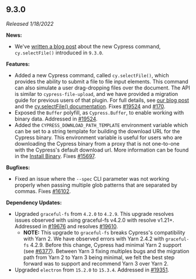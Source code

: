 ## 9.3.0

_Released 1/18/2022_

**News:**

- We've
  [written a blog post](https://cypress.io/blog/2022/01/18/uploading-files-with-selectfile/)
  about the new Cypress command, `cy.selectFile()` introduced in `9.3.0`.

**Features:**

- Added a new Cypress command, called `cy.selectFile()`, which provides the
  ability to submit a file to file input elements. This command can also
  simulate a user drag-dropping files over the document. The API is similar to
  `cypress-file-upload`, and we have provided a migration guide for previous
  users of that plugin. For full details, see
  [our blog post](https://cypress.io/blog/2022/01/18/uploading-files-with-selectfile/)
  and the
  [cy.selectFile() documentation](https://docs.cypress.io/api/commands/selectfile).
  Fixes [#19524](https://github.com/cypress-io/cypress/issues/19524) and
  [#170](https://github.com/cypress-io/cypress/issues/170).
- Exposed the `Buffer` polyfill, as `Cypress.Buffer`, to enable working with
  binary data. Addressed in
  [#19524](https://github.com/cypress-io/cypress/issues/19524).
- Added the `CYPRESS_DOWNLOAD_PATH_TEMPLATE` environment variable which can be
  set to a string template for building the download URL for the Cypress binary.
  This environment variable is useful for users who are downloading the Cypress
  binary from a proxy that is not one-to-one with the Cypress's default download
  url. More information can be found in the
  [Install Binary](guides/getting-started/installing-cypress#Install-binary).
  Fixes [#15697](https://github.com/cypress-io/cypress/issues/15697).

**Bugfixes:**

- Fixed an issue where the `--spec` CLI parameter was not working properly when passing multiple glob patterns that are
  separated by commas. Fixes
  [#16102](https://github.com/cypress-io/cypress/issues/16102).

**Dependency Updates:**

- Upgraded `graceful-fs` from `4.2.0` to `4.2.9`. This upgrade resolves issues
  observed with using graceful-fs v4.2.0 with resolve v1.21+. Addressed in
  [#19676](https://github.com/cypress-io/cypress/issues/19676) and resolves
  [#19610](https://github.com/cypress-io/cypress/pull/19610).
  - **NOTE:** This upgrade to `graceful-fs` breaks Cypress's compatibility with
    Yarn 2. We have observed errors with Yarn 2.4.2 with `graceful-fs` 4.2.9.
    Before this change, Cypress had minimal Yarn 2 support (see
    [#6377](https://github.com/cypress-io/cypress/issues/6377)). Between Yarn 3
    fixing multiples bugs and the migration path from Yarn 2 to Yarn 3 being
    minimal, we felt the best step forward was to support and recommend Yarn 3
    over Yarn 2.
- Upgraded `electron` from `15.2.0` to `15.3.4`. Addressed in
  [#19351](https://github.com/cypress-io/cypress/issues/19351).
